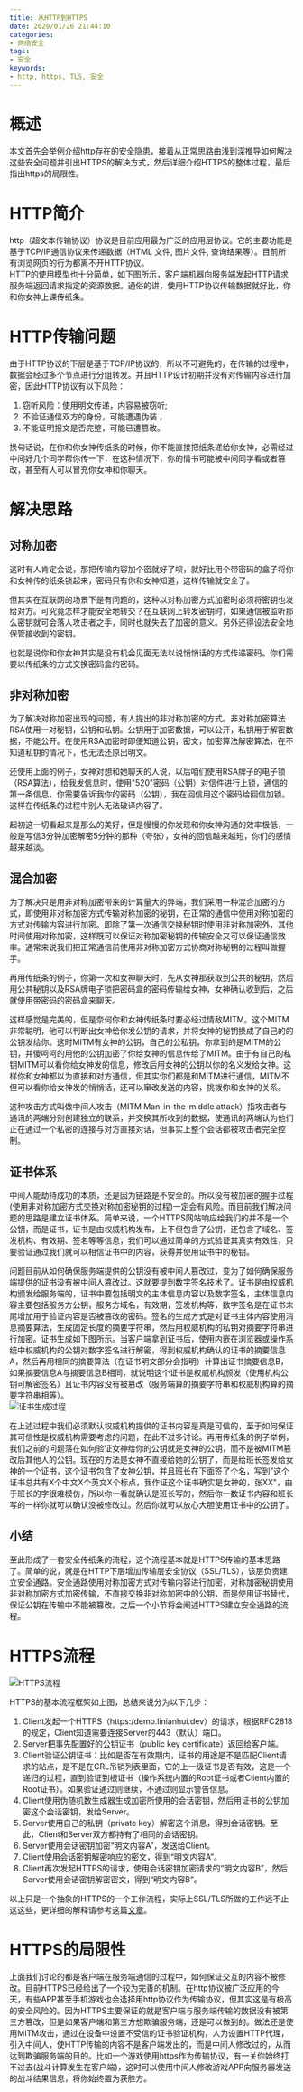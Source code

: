 ```yaml
---
title: 从HTTP到HTTPS
date: 2020/01/26 21:44:10
categories:
- 网络安全
tags:
- 安全
keywords:
- http, https, TLS, 安全
---
```

# 概述
本文首先会举例介绍http存在的安全隐患，接着从正常思路由浅到深推导如何解决这些安全问题并引出HTTPS的解决方式，然后详细介绍HTTPS的整体过程，最后指出https的局限性。

<!--more-->
# HTTP简介
http（超文本传输协议）协议是目前应用最为广泛的应用层协议。它的主要功能是基于TCP/IP通信协议来传递数据（HTML 文件, 图片文件, 查询结果等）。目前所有浏览网页的行为都离不开HTTP协议。  
HTTP的使用模型也十分简单，如下图所示，客户端机器向服务端发起HTTP请求服务端返回请求指定的资源数据。通俗的讲，使用HTTP协议传输数据就好比，你和你女神上课传纸条。


# HTTP传输问题
由于HTTP协议的下层是基于TCP/IP协议的，所以不可避免的，在传输的过程中，数据会经过多个节点进行分组转发。并且HTTP设计初期并没有对传输内容进行加密，因此HTTP协议有以下风险：
1. 窃听风险：使用明文传递，内容易被窃听;
2. 不验证通信双方的身份，可能遭遇伪装；
3. 不能证明报文是否完整，可能已遭篡改。

换句话说，在你和你女神传纸条的时候，你不能直接把纸条递给你女神，必需经过中间好几个同学帮你传一下，在这种情况下，你的情书可能被中间同学看或者篡改，甚至有人可以冒充你女神和你聊天。  

# 解决思路
## 对称加密
这时有人肯定会说，那把传输内容加个密就好了呗，就好比用个带密码的盒子将你和女神传的纸条锁起来，密码只有你和女神知道，这样传输就安全了。  

但其实在互联网的场景下是有问题的，这种以对称加密方式加密时必须将密钥也发给对方。可究竟怎样才能安全地转交？在互联网上转发密钥时，如果通信被监听那么密钥就可会落人攻击者之手，同时也就失去了加密的意义。另外还得设法安全地保管接收到的密钥。  

也就是说你和你女神其实是没有机会见面无法以说悄悄话的方式传递密码。你们需要以传纸条的方式交换密码盒的密码。    

## 非对称加密
为了解决对称加密出现的问题，有人提出的非对称加密的方式。非对称加密算法RSA使用一对秘钥，公钥和私钥。公钥用于加密数据，可以公开，私钥用于解密数据，不能公开。在使用RSA加密时即便知道公钥，密文，加密算法解密算法，在不知道私钥的情况下，也无法还原出明文。  

还使用上面的例子，女神对想和她聊天的人说，以后咱们使用RSA牌子的电子锁（RSA算法），给我发信息时，使用"520"密码（公钥）对信件进行上锁，通信的第一条信息，你需要告诉我你的密码（公钥），我在回信用这个密码给回信加锁。这样在传纸条的过程中别人无法破译内容了。  

起初这一切看起来是那么的美好，但是慢慢的你发现和你女神沟通的效率极低，一般是写信3分钟加密解密5分钟的那种（夸张），女神的回信越来越短，你们的感情越来越淡。  

## 混合加密
为了解决只是用非对称加密带来的计算量大的弊端，我们采用一种混合加密的方式，即使用非对称加密方式传输对称加密的秘钥，在正常的通信中使用对称加密的方式对传输内容进行加密。即除了第一次通信交换秘钥时使用非对称加密外，其他时间使用对称加密，这样既可以保证对称加密秘钥的传输安全又可以保证通信效率。通常来说我们把正常通信前使用非对称加密方式协商对称秘钥的过程叫做握手。  

再用传纸条的例子，你第一次和女神聊天时，先从女神那获取到公共的秘钥，然后用公共秘钥以及RSA牌电子锁把密码盒的密码传输给女神，女神确认收到后，之后就使用带密码的密码盒来聊天。  

这样感觉是完美的，但是奈何你和女神传纸条时要必经过情敌MITM。这个MITM非常聪明，他可以判断出女神给你发公钥的请求，并将女神的秘钥换成了自己的的公钥发给你。这时MITM有女神的公钥，自己的公私钥，你拿到的是MITM的公钥，并傻呵呵的用他的公钥加密了你给女神的信息传给了MITM。由于有自己的私钥MITM可以看你给女神发的信息，修改后用女神的公钥以你的名义发给女神。这样你和女神都以为直接和对方通信，但其实你们都是和MITM进行通信，MITM不但可以看你给女神发的悄悄话，还可以窜改发送的内容，挑拨你和女神的关系。  

这种攻击方式叫做中间人攻击（MITM Man-in-the-middle attack）指攻击者与通讯的两端分别创建独立的联系，并交换其所收到的数据，使通讯的两端认为他们正在通过一个私密的连接与对方直接对话，但事实上整个会话都被攻击者完全控制。

## 证书体系
中间人能劫持成功的本质，还是因为链路是不安全的。所以没有被加密的握手过程(使用非对称加密方式交换对称加密秘钥的过程)一定会有风险。而目前我们解决问题的思路是建立证书体系。简单来说，一个HTTPS网站响应给我们的并不是一个公钥，而是证书，证书是由权威机构发布，上不但包含了公钥，还包含了域名、签发机构、有效期、签名等等信息，我们可以通过简单的方式验证其真实有效性，只要验证通过我们就可以相信证书中的内容，获得并使用证书中的秘钥。  

问题目前从如何确保服务端提供的公钥没有被中间人篡改过，变为了如何确保服务端提供的证书没有被中间人篡改过。这就要提到数字签名技术了。证书是由权威机构颁发给服务端的，证书中要包括明文的主体信息内容以及数字签名，主体信息内容主要包括服务方公钥，服务方域名，有效期，签发机构等，数字签名是在证书末尾增加用于验证内容是否被篡改的密码。签名的生成方式是对证书主体内容使用消息摘要算法，生成固定长度的摘要字符串，然后用权威机构的私钥对摘要字符串进行加密。证书生成如下图所示。当客户端拿到证书后，使用内嵌在浏览器或操作系统中权威机构的公钥对数字签名进行解密，得到权威机构确认的证书的摘要信息A，然后再用相同的摘要算法（在证书明文部分会指明）计算出证书摘要信息B，如果摘要信息A与摘要信息B相同，就说明这个证书是权威机构颁发（使用机构公钥可解密签名）且证书内容没有被篡改（服务端算的摘要字符串和权威机构算的摘要字符串相等）。  
![证书生成过程](https://rfc2616.oss-cn-beijing.aliyuncs.com/blog/generateCRT.png)

在上述过程中我们必须默认权威机构提供的证书内容是真是可信的，至于如何保证其可信性是权威机构需要考虑的问题，在此不过多讨论。再用传纸条的例子举例，我们之前的问题落在如何验证女神给你的公钥就是女神的公钥，而不是被MITM篡改后其他人的公钥。现在的方法是女神不直接给她的公钥了，而是给班长签发给女神的一个证书，这个证书包含了女神公钥，并且班长在下面签了个名，写到"这个证书总共有X个中文X个英文X个标点，我作证这个证书确实是女神的，张XX"，由于班长的字很难模仿，所以你一看就确认是班长写的，然后你一数证书内容和班长写的一样你就可以确认没被修改过。然后你就可以放心大胆使用证书中的公钥了。  

## 小结
至此形成了一套安全传纸条的流程，这个流程基本就是HTTPS传输的基本思路了。简单的说，就是在HTTP下层增加传输层安全协议（SSL/TLS），该层负责建立安全通路。安全通路使用对称加密方式对传输内容进行加密，对称加密秘钥使用非对称加密方式加密传输，不直接交换非对称加密中的公钥，而是使用证书替代，保证公钥在传输中不能被篡改。之后一个小节将会阐述HTTPS建立安全通路的流程。

# HTTPS流程
![HTTPS流程](https://rfc2616.oss-cn-beijing.aliyuncs.com/blog/https.png)  

HTTPS的基本流程框架如上图，总结来说分为以下几步：
1. Client发起一个HTTPS（https:/demo.linianhui.dev）的请求，根据RFC2818的规定，Client知道需要连接Server的443（默认）端口。
2. Server把事先配置好的公钥证书（public key certificate）返回给客户端。
3. Client验证公钥证书：比如是否在有效期内，证书的用途是不是匹配Client请求的站点，是不是在CRL吊销列表里面，它的上一级证书是否有效，这是一个递归的过程，直到验证到根证书（操作系统内置的Root证书或者Client内置的Root证书）。如果验证通过则继续，不通过则显示警告信息。
4. Client使用伪随机数生成器生成加密所使用的会话密钥，然后用证书的公钥加密这个会话密钥，发给Server。
5. Server使用自己的私钥（private key）解密这个消息，得到会话密钥。至此，Client和Server双方都持有了相同的会话密钥。
6. Server使用会话密钥加密“明文内容A”，发送给Client。
7. Client使用会话密钥解密响应的密文，得到“明文内容A”。
8. Client再次发起HTTPS的请求，使用会话密钥加密请求的“明文内容B”，然后Server使用会话密钥解密密文，得到“明文内容B”。

以上只是一个抽象的HTTPS的一个工作流程，实际上SSL/TLS所做的工作远不止这这些，更详细的解释请参考这篇[文章](https://www.infoq.cn/article/HTTPS-Connection-Jeff-Moser/)。

# HTTPS的局限性
上面我们讨论的都是客户端在服务端通信的过程中，如何保证交互的内容不被修改。目前HTTPS已经给出了一个较为完善的机制。在http协议被广泛应用的今天，有些APP甚至手机游戏也会选择用http协议作为传输协议，但其实这是有极高的安全风险的。因为HTTPS主要保证的就是客户端与服务端传输的数据没有被第三方篡改，但是如果客户端和第三方想欺骗服务端，还是可以做到的。做法还是使用MITM攻击，通过在设备中设置不受信的证书验证机构，人为设置HTTP代理，引入中间人，使HTTP传输的内容不是客户端发出的，而是中间人修改过的，从而达到欺骗服务端的目的。比如一个游戏使用https作为传输协议，有一关你始终打不过去(战斗计算发生在客户端)，这时可以使用中间人修改游戏APP向服务器发送的战斗结果信息，将你始终置为获胜方。